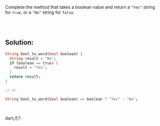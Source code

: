 Complete the method that takes a boolean value and return a `"Yes"` string for `true`, or a `"No"` string for `false`.

<br><br>

## Solution:

```dart
String bool_to_word(bool boolean) {
  String result = "No";
  if (boolean == true) {
    result = "Yes";
  }
  return result;
}

// or

String bool_to_word(bool boolean) => boolean ? "Yes" : "No";
```

<br>

<tag>dart,if,?:<tag>